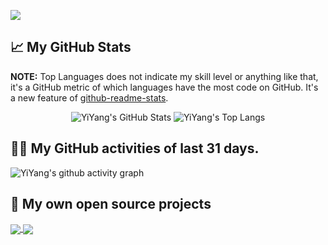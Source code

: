 [GITHUB_PROFILE]: https://github.com/yanmao-cc

![](https://komarev.com/ghpvc/?username=yanmao-cc&color=green)

## 📈 My GitHub Stats 

**NOTE:** Top Languages does not indicate my skill level or anything like that, it's a GitHub metric of which languages have the most code on GitHub. It's a new feature of [github-readme-stats](https://github.com/anuraghazra/github-readme-stats).

<p align="center">
    <img src="https://github-readme-stats.vercel.app/api/?username=yanmao-cc&theme=prussian&text_bold=false&show_icons=true&count_private=true" alt="YiYang's GitHub Stats">
    <img src="https://github-readme-stats.vercel.app/api/top-langs/?username=yanmao-cc&layout=compact&theme=prussian&card_width=280" alt="YiYang's Top Langs">
</p>

## 👨‍💻 My GitHub activities of last 31 days.

![YiYang's github activity graph](https://activity-graph.herokuapp.com/graph?username=yanmao-cc&theme=aqua&area=true)

## 📘 My own open source projects

<a href="https://github.com/red-axe/am-editor.git">
  <img align="center" src="https://github-readme-stats.vercel.app/api/pin/?username=red-axe&repo=am-editor&show_owner=true&theme=prussian" />
</a>
<a href="https://github.com/editablejs/editable.git">
  <img align="center" src="https://github-readme-stats.vercel.app/api/pin/?username=editablejs&repo=editable&show_owner=true&theme=prussian" />
</a>
